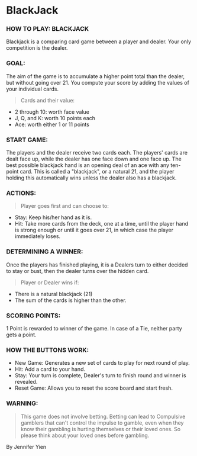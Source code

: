 # BlackJack

### HOW TO PLAY: BLACKJACK
Blackjack is a comparing card game between a player and dealer.
Your only competition is the dealer.

### GOAL:
The aim of the game is to accumulate a higher point total than the dealer, but without going over 21. You compute your score by adding the values of your individual cards.

> Cards and their value:
  - 2 through 10: worth face value
  - J, Q, and K: worth 10 points each
  - Ace: worth either 1 or 11 points

### START GAME:

The players and the dealer receive two cards each. The players' cards are dealt face up, while the dealer has one face down and one face up.
The best possible blackjack hand is an opening deal of an ace with any ten-point card. This is called a "blackjack", or a natural 21, and the player holding this automatically wins unless the dealer also has a blackjack.

### ACTIONS:

> Player goes first and can choose to:
  - Stay: Keep his/her hand as it is.
  - Hit: Take more cards from the deck, one at a time, until the player hand is strong enough or until it goes over 21, in which case the player immediately loses.

### DETERMINING A WINNER:

Once the players has finished playing, it is a Dealers turn to either decided to stay or bust, then the dealer turns over the hidden card.

> Player or Dealer wins if:
  - There is a natural blackjack (21)
  - The sum of the cards is higher than the other.

### SCORING POINTS:
1 Point is rewarded to winner of the game. In case of a Tie, neither party gets a point.

### HOW THE BUTTONS WORK:
  - New Game: Generates a new set of cards to play for next round of play.
  - Hit: Add a card to your hand.
  - Stay: Your turn is complete, Dealer's turn to finish round and winner is revealed.
  - Reset Game: Allows you to reset the score board and start fresh.

### WARNING:
> This game does not involve betting. Betting can lead to Compulsive gamblers that can't control the impulse to gamble, even when they know their gambling is hurting themselves or their loved ones. So please think about your loved ones before gambling.

By Jennifer Yien
